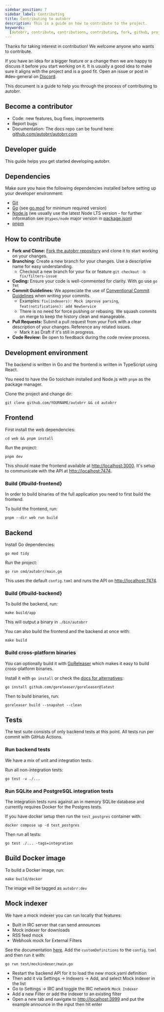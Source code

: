 ```yaml
---
sidebar_position: 7
sidebar_label: Contributing
title: Contributing to autobrr
description: This is a guide on how to contribute to the project.
keywords:
  [autobrr, contribute, contributions, contributing, fork, github, project]
---
```


Thanks for taking interest in contribution! We welcome anyone who wants to contribute.

If you have an idea for a bigger feature or a change then we are happy to discuss it before you start working on it.
It is usually a good idea to make sure it aligns with the project and is a good fit.
Open an issue or post in #dev-general on [Discord](https://discord.gg/8s5d8pFhba).

This document is a guide to help you through the process of contributing to autobrr.

## Become a contributor

- Code: new features, bug fixes, improvements
- Report bugs
- Documentation: The docs repo can be found here: [github.com/autobrr/autobrr.com](https://github.com/autobrr/autobrr.com)

## Developer guide

This guide helps you get started developing autobrr.

## Dependencies

Make sure you have the following dependencies installed before setting up your developer environment:

- [Git](https://git-scm.com/)
- [Go](https://golang.org/dl/) (see [go.mod](https://github.com/autobrr/autobrr/blob/develop/go.mod#L3) for minimum required version)
- [Node.js](https://nodejs.org) (we usually use the latest Node LTS version - for further information see `@types/node` major version in [package.json](https://github.com/autobrr/autobrr/blob/develop/web/package.json))
- [pnpm](https://pnpm.io/installation)

## How to contribute

- **Fork and Clone:** [Fork the autobrr repository](https://github.com/autobrr/autobrr/fork) and clone it to start working on your changes.
- **Branching:** Create a new branch for your changes. Use a descriptive name for easy understanding.
  - Checkout a new branch for your fix or feature `git checkout -b fix/filters-issue`
- **Coding:** Ensure your code is well-commented for clarity. With go use `go fmt`
- **Commit Guidelines:** We appreciate the use of [Conventional Commit Guidelines](https://www.conventionalcommits.org/en/v1.0.0/#summary) when writing your commits.
  - Examples: `fix(indexers): Mock improve parsing`, `feat(notifications): add NewService`
  - There is no need for force pushing or rebasing. We squash commits on merge to keep the history clean and manageable.
- **Pull Requests:** Submit a pull request from your Fork with a clear description of your changes. Reference any related issues.
  - Mark it as Draft if it's still in progress.
- **Code Review:** Be open to feedback during the code review process.

## Development environment

The backend is written in Go and the frontend is written in TypeScript using React.

You need to have the Go toolchain installed and Node.js with `pnpm` as the package manager.

Clone the project and change dir:

```shell
git clone github.com/YOURNAME/autobrr && cd autobrr
```

## Frontend

First install the web dependencies:

```shell
cd web && pnpm install
```

Run the project:

```shell
pnpm dev
```

This should make the frontend available at [http://localhost:3000](http://localhost:3000). It's setup to communicate with the API at [http://localhost:7474](http://localhost:7474).

### Build {#build-frontend}

In order to build binaries of the full application you need to first build the frontend.

To build the frontend, run:

```shell
pnpm --dir web run build
```

## Backend

Install Go dependencies:

```shell
go mod tidy
```

Run the project:

```shell
go run cmd/autobrr/main.go
```

This uses the default `config.toml` and runs the API on [http://localhost:7474](http://localhost:7474).

### Build {#build-backend}

To build the backend, run:

```shell
make build/app
```

This will output a binary in `./bin/autobrr`

You can also build the frontend and the backend at once with:

```shell
make build
```

### Build cross-platform binaries

You can optionally build it with [GoReleaser](https://goreleaser.com/) which makes it easy to build cross-platform binaries.

Install it with `go install` or check the [docs for alternatives](https://goreleaser.com/install/):

```shell
go install github.com/goreleaser/goreleaser@latest
```

Then to build binaries, run:

```shell
goreleaser build --snapshot --clean
```

## Tests

The test suite consists of only backend tests at this point. All tests run per commit with GitHub Actions.

### Run backend tests

We have a mix of unit and integration tests.

Run all non-integration tests:

```shell
go test -v ./...
```

### Run SQLite and PostgreSQL integration tests

The integration tests runs against an in memory SQLite database and currently requires Docker for the Postgres tests.

If you have docker setup then run the `test_postgres` container with:

```shell
docker compose up -d test_postgres
```

Then run all tests:

```shell
go test ./... -tags=integration
```

## Build Docker image

To build a Docker image, run:

```shell
make build/docker
```

The image will be tagged as `autobrr:dev`

## Mock indexer

We have a mock indexer you can run locally that features:

- Built in IRC server that can send announces
- Mock indexer for downloads
- RSS feed mock
- Webhook mock for External Filters

See the documentation [here](https://github.com/autobrr/autobrr/blob/develop/test/mockindexer/README.md). Add the `customDefinitions` to the `config.toml` and then run it with:

```shell
go run test/mockindexer/main.go
```

- Restart the backend API for it to load the new mock.yaml definition
- Then add it via Settings -> Indexers -> Add, and select Mock Indexer in the list
- Go to Settings -> IRC and toggle the IRC network `Mock Indexer`
- Add a new Filter or add the indexer to an existing filter
- Open a new tab and navigate to [http://localhost:3999](http://localhost:3999) and put the example announce in the input then hit enter
